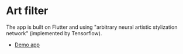 # Art filter

The app is built on Flutter and using "arbitrary neural artistic stylization network" (implemented by Tensorflow).

- [Demo app](https://play.google.com/store/apps/details?id=com.mth2610.art_filter)

